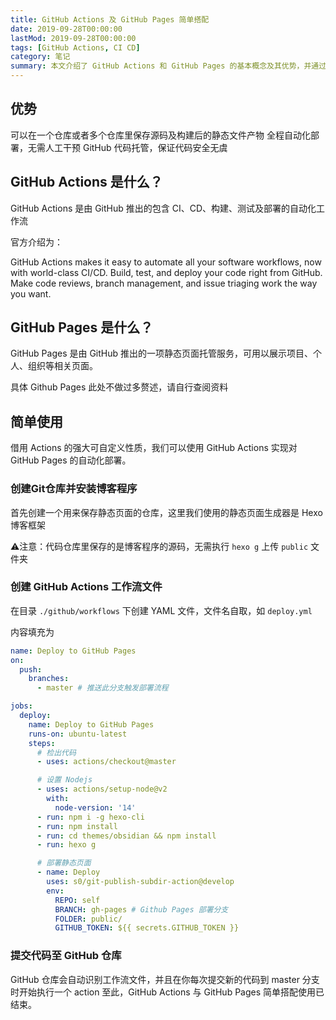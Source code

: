 ```yaml
---
title: GitHub Actions 及 GitHub Pages 简单搭配
date: 2019-09-28T00:00:00
lastMod: 2019-09-28T00:00:00
tags: [GitHub Actions, CI CD]
category: 笔记
summary: 本文介绍了 GitHub Actions 和 GitHub Pages 的基本概念及其优势，并通过示例展示了如何使用 GitHub Actions 实现对 GitHub Pages 的自动化部署。
---
```


## 优势
可以在一个仓库或者多个仓库里保存源码及构建后的静态文件产物
全程自动化部署，无需人工干预
GitHub 代码托管，保证代码安全无虞

## GitHub Actions 是什么？
GitHub Actions 是由 GitHub 推出的包含 CI、CD、构建、测试及部署的自动化工作流

官方介绍为：

GitHub Actions makes it easy to automate all your software workflows, now with world-class CI/CD. Build, test, and deploy your code right from GitHub. Make code reviews, branch management, and issue triaging work the way you want.

## GitHub Pages 是什么？
GitHub Pages 是由 GitHub 推出的一项静态页面托管服务，可用以展示项目、个人、组织等相关页面。

具体 Github Pages 此处不做过多赘述，请自行查阅资料

## 简单使用
借用 Actions 的强大可自定义性质，我们可以使用 GitHub Actions 实现对 GitHub Pages 的自动化部署。

### 创建Git仓库并安装博客程序
首先创建一个用来保存静态页面的仓库，这里我们使用的静态页面生成器是 Hexo 博客框架

⚠️注意：代码仓库里保存的是博客程序的源码，无需执行 `hexo g` 上传 `public` 文件夹

### 创建 GitHub Actions 工作流文件

在目录 `./github/workflows` 下创建 YAML 文件，文件名自取，如 `deploy.yml`

内容填充为
```yaml
name: Deploy to GitHub Pages
on:
  push:
    branches:
      - master # 推送此分支触发部署流程

jobs:
  deploy:
    name: Deploy to GitHub Pages
    runs-on: ubuntu-latest
    steps:
      # 检出代码
      - uses: actions/checkout@master

      # 设置 Nodejs
      - uses: actions/setup-node@v2
        with:
          node-version: '14'
      - run: npm i -g hexo-cli
      - run: npm install
      - run: cd themes/obsidian && npm install
      - run: hexo g

      # 部署静态页面
      - name: Deploy
        uses: s0/git-publish-subdir-action@develop
        env:
          REPO: self
          BRANCH: gh-pages # Github Pages 部署分支
          FOLDER: public/
          GITHUB_TOKEN: ${{ secrets.GITHUB_TOKEN }}

```

### 提交代码至 GitHub 仓库
GitHub 仓库会自动识别工作流文件，并且在你每次提交新的代码到 master 分支时开始执行一个 action
至此，GitHub Actions 与 GitHub Pages 简单搭配使用已结束。